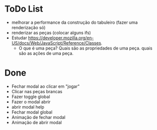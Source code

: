 # ToDo List
- melhorar a performance da construção do tabuleiro (fazer uma renderização só)
- renderizar as peças (colocar alguns ifs)
- Estudar https://developer.mozilla.org/en-US/docs/Web/JavaScript/Reference/Classes.
  - O que é uma peça? Quais são as propriedades de uma peça. quais são as ações de uma peça.


# Done
- Fechar modal ao clicar em "jogar"
- Clicar nas  peças brancas
- Fazer toggle global
- Fazer o modal abrir
- abrir modal help
- Fechar modal global
- Animação de fechar modal
- Animação de abrir modal